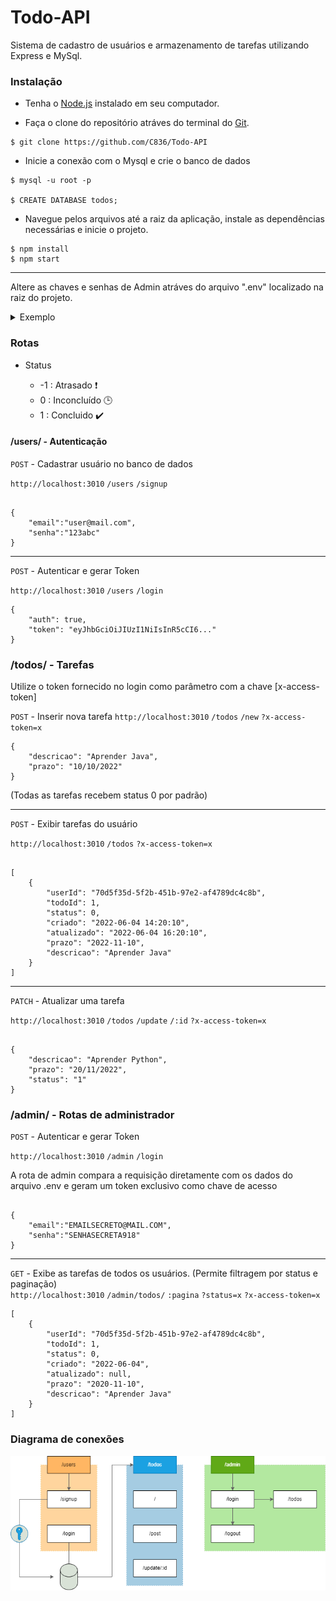 # Todo-API

Sistema de cadastro de usuários e armazenamento de tarefas utilizando Express e MySql.

### Instalação

- Tenha o [Node.js](https://nodejs.dev/) instalado em seu computador.

- Faça o clone do repositório atráves do terminal do [Git](https://git-scm.com/downloads).

```
$ git clone https://github.com/C836/Todo-API
```
- Inicie a conexão com o Mysql e crie o banco de dados
```
$ mysql -u root -p

$ CREATE DATABASE todos;
```

- Navegue pelos arquivos até a raiz da aplicação, instale as dependências necessárias e inicie o projeto.

```
$ npm install
$ npm start
```

---

Altere as chaves e senhas de Admin atráves do arquivo ".env" localizado na raiz do projeto.

<details>
<summary>Exemplo</summary>

```

ACCESS_TOKEN_SECRET = 0ede4e03bb4b70673edc...
ADMIN_TOKEN_SECRET = 445D8F466ABA5E6E673C...


PASSWORDHASH = AE548942A...


HOST = localhost
PORT = 3306
USER = root
PASSWORD = senha
DATABASE = todos


ADMIN_EMAIL = EMAILSECRETO@MAIL.COM
ADMIN_PASS = SENHASECRETA918
```

</details>

### Rotas

* Status

    - -1 : Atrasado :exclamation:
    - 0 : Inconcluído :clock3:
    - 1 : Concluido :heavy_check_mark:


#### /users/ - Autenticação

<code>POST</code> - Cadastrar usuário no banco de dados

<code>http://localhost:3010</code> <code>/users</code> <code>/signup</code>
```

{
    "email":"user@mail.com",
    "senha":"123abc"
}
```

---

<code>POST</code> - Autenticar e gerar Token

<code>http://localhost:3010</code> <code>/users</code> <code>/login</code>

```
{
    "auth": true,
    "token": "eyJhbGciOiJIUzI1NiIsInR5cCI6..."
}
```

### /todos/ - Tarefas

Utilize o token fornecido no login como parâmetro com a chave [x-access-token]

<code>POST</code> - Inserir nova tarefa
<code>http://localhost:3010</code> <code>/todos</code> <code>/new</code> <code>?x-access-token=x</code>

```
{
    "descricao": "Aprender Java",
    "prazo": "10/10/2022"
}
```

(Todas as tarefas recebem status 0 por padrão)

---

<code>POST</code> - Exibir tarefas do usuário

<code>http://localhost:3010</code> <code>/todos</code> <code>?x-access-token=x</code>

```

[
    {
        "userId": "70d5f35d-5f2b-451b-97e2-af4789dc4c8b",
        "todoId": 1,
        "status": 0,
        "criado": "2022-06-04 14:20:10",
        "atualizado": "2022-06-04 16:20:10",
        "prazo": "2022-11-10",
        "descricao": "Aprender Java"
    }
]
```

---

<code>PATCH</code> - Atualizar uma tarefa

<code>http://localhost:3010</code> <code>/todos</code> <code>/update</code> <code>/:id</code> <code>?x-access-token=x</code>
```

{
    "descricao": "Aprender Python",
    "prazo": "20/11/2022",
    "status": "1"
}
```

### /admin/ - Rotas de administrador

<code>POST</code> - Autenticar e gerar Token

<code>http://localhost:3010</code> <code>/admin</code> <code>/login</code>

A rota de admin compara a requisição diretamente com os dados do arquivo .env e geram um token exclusivo como chave de acesso

```

{
    "email":"EMAILSECRETO@MAIL.COM",
    "senha":"SENHASECRETA918"
}
```

---

<code>GET</code> - Exibe as tarefas de todos os usuários. (Permite filtragem por status e paginação)</br>
<code>http://localhost:3010</code> <code>/admin/todos/</code> <code>:pagina</code> <code>?status=x</code> <code>?x-access-token=x</code>

```
[
    {
        "userId": "70d5f35d-5f2b-451b-97e2-af4789dc4c8b",
        "todoId": 1,
        "status": 0,
        "criado": "2022-06-04",
        "atualizado": null,
        "prazo": "2020-11-10",
        "descricao": "Aprender Java"
    }
]
```
### Diagrama de conexões

![diagrama](./src/asssets/diagram.png)